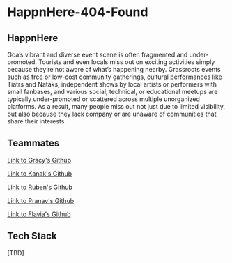 # HappnHere-404-Found

## HappnHere

Goa’s vibrant and diverse event scene is often fragmented and under-promoted. Tourists and even locals miss out on exciting activities simply because they’re not aware of what’s happening nearby. Grassroots events such as free or low-cost community gatherings, cultural performances like Tiatrs and Nataks, independent shows by local artists or performers with small fanbases, and various social, technical, or educational meetups are typically under-promoted or scattered across multiple unorganized platforms. As a result, many people miss out not just due to limited visibility, but also because they lack company or are unaware of communities that share their interests.

## Teammates

[Link to Gracy's Github](https://github.com/gracyntaxx)

[Link to Kanak's Github](https://github.com/Labreo)

[Link to Ruben's Github](https://github.com/Rub3n404)

[Link to Pranav's Github](https://github.com/pranavbhat55)

[Link to Flavia's Github](https://github.com/flavia2706)

## Tech Stack

[TBD]
